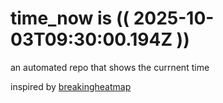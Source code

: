 # time_now is (( 2025-10-03T09:30:00.194Z ))

an automated repo that shows the currnent time

inspired by [breakingheatmap](https://github.com/breakingheatmap/breakingheatmap)
